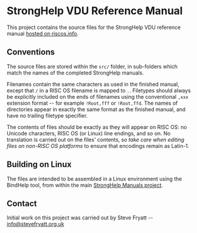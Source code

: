 StrongHelp VDU Reference Manual
===============================

This project contains the source files for the StrongHelp VDU reference manual [hosted on riscos.info](http://www.riscos.info/downloads/stronghelp/manuals/).


Conventions
-----------

The source files are stored within the `src/` folder, in sub-folders which match the names of the completed StrongHelp manuals.

Filenames contain the same characters as used in the finished manual, except that `/` in a RISC OS filename is mapped to `.`. Filetypes should always be explicitly included on the ends of filenames using the conventional `,xxx` extension format -- for example `!Root,fff` or `!Root,ffd`. The names of directories appear in exactly the same format as the finished manual, and have no trailing filetype specifier.

The contents of files should be exactly as they will appear on RISC OS: no Unicode characters, RISC OS (or Linux) line endings, and so on. No translation is carried out on the files' contents, so *take care when editing files on non-RISC OS platforms* to ensure that encodings remain as Latin-1.


Building on Linux
-----------------

The files are intended to be assembled in a Linux environment using the BindHelp tool, from within the main [StrongHelp Manuals project](https://github.com/riscos-dot-info/stronghelp-manuals).


Contact
-------

Initial work on this project was carried out by Steve Fryatt -- info@stevefryatt.org.uk